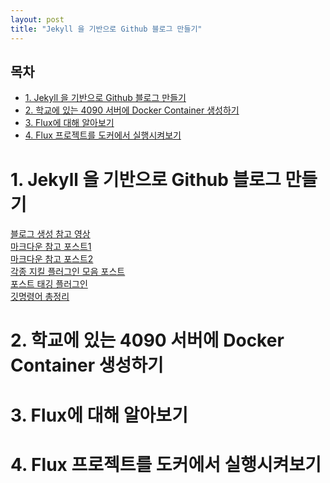 ```yaml
---
layout: post
title: "Jekyll 을 기반으로 Github 블로그 만들기"
---
```


<h2>목차</h2>
<ul>
  <li><a href="#section1">1. Jekyll 을 기반으로 Github 블로그 만들기</a></li>
  <li><a href="#section2">2. 학교에 있는 4090 서버에 Docker Container 생성하기</a></li>
  <li><a href="#section3">3. Flux에 대해 알아보기</a></li>
  <li><a href="#section4">4. Flux 프로젝트를 도커에서 실행시켜보기 
</ul>

# <a id="section1"></a>1. Jekyll 을 기반으로 Github 블로그 만들기   
[블로그 생성 참고 영상](https://www.youtube.com/watch?v=wCOInE7-E0I)     
[마크다운 참고 포스트1](https://jekyllrb.com/docs/posts/)   
[마크다운 참고 포스트2](https://teddylee777.github.io/jekyll/Jekyll-%EC%82%AC%EC%9A%A9%EC%9D%84-%EC%9C%84%ED%95%9C-markdown-%EB%AC%B8%EB%B2%95/)   
[각종 지킬 플러그인 모음 포스트](https://github.com/planetjekyll/awesome-jekyll-plugins?tab=readme-ov-file)   
[포스트 태깅 플러그인](https://github.com/pattex/jekyll-tagging)   
[깃명령어 총정리](https://godsgift.tistory.com/entry/%EA%B9%83-%EB%AA%85%EB%A0%B9%EC%96%B4-%EC%B4%9D%EC%A0%95%EB%A6%AC)   

# <a id="section2"></a>2. 학교에 있는 4090 서버에 Docker Container 생성하기
# <a id="section3"></a>3. Flux에 대해 알아보기
# <a id="section4"></a>4. Flux 프로젝트를 도커에서 실행시켜보기 
